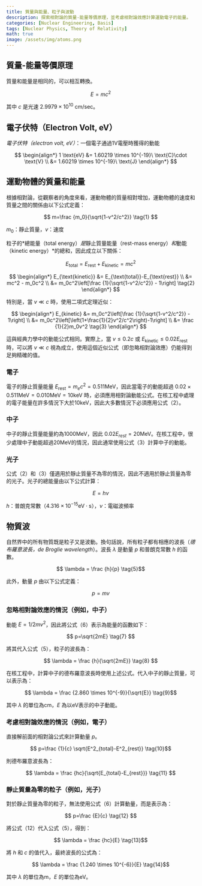 ```yaml
---
title: 質量與能量、粒子與波動
description: 探索相對論的質量-能量等價原理，並考慮相對論效應計算運動電子的能量。
categories: [Nuclear Engineering, Basis]
tags: [Nuclear Physics, Theory of Relativity]
math: true
image: /assets/img/atoms.png
---
```

## 質量-能量等價原理
質量和能量是相同的，可以相互轉換。

$$ E=mc^2 $$

其中 $c$ 是光速 $2.9979 \times 10^{10}\ \text{cm/sec}$。

## 電子伏特（Electron Volt, eV）
*電子伏特（electron volt, eV）*：一個電子通過1V電壓時獲得的動能

$$
\begin{align*} 
1 \text{eV} &= 1.60219 \times 10^{-19}\ \text{C}\cdot \text{V}
\\ &= 1.60219 \times 10^{-19}\ \text{J}
\end{align*}
$$

## 運動物體的質量和能量
根據相對論，從觀察者的角度來看，運動物體的質量相對增加，運動物體的速度和質量之間的關係由以下公式定義：

$$ m=\frac {m_0}{\sqrt{1-v^2/c^2}} \tag{1} $$

$m_0$：靜止質量，$v$：速度

粒子的*總能量（total energy）*是*靜止質量能量（rest-mass energy）*和*動能（kinetic energy）*的總和，因此成立以下關係：

$$ E_{\text{total}} = E_{\text{rest}}+E_{\text{kinetic}} = mc^2$$

$$
\begin{align*}
E_{\text{kinetic}} &= E_{\text{total}}-E_{\text{rest}}
\\ &= mc^2 - m_0c^2
\\ &= m_0c^2\left[\frac {1}{\sqrt{1-v^2/c^2}} - 1\right] \tag{2}
\end{align*}
$$

特別是，當 $v\ll c$ 時，使用二項式定理近似：

$$
\begin{align*}
E_{kinetic} &= m_0c^2\left[\frac {1}{\sqrt{1-v^2/c^2}} - 1\right]
\\ &= m_0c^2\left[\left(1+\frac{1}{2}v^2/c^2\right)-1\right]
\\ &= \frac {1}{2}m_0v^2 \tag{3}
\end{align*}
$$

這與經典力學中的動能公式相同。實際上，當 $v\leq 0.2c$ 或 $E_{\text{kinetic}} \leq 0.02E_{\text{rest}}$ 時，可以將 $v\ll c$ 視為成立，使用這個近似公式（即忽略相對論效應）仍能得到足夠精確的值。

### 電子
電子的靜止質量能量 $E_{\text{rest}}=m_ec^2=0.511 \text{MeV}$，因此當電子的動能超過 $0.02\times 0.511 \text{MeV}=0.010 \text{MeV}=10 \text{keV}$ 時，必須應用相對論動能公式。在核工程中處理的電子能量在許多情況下大於10keV，因此大多數情況下必須應用公式（2）。

### 中子
中子的靜止質量能量約為1000MeV，因此 $0.02E_{rest}=20\text{MeV}$。在核工程中，很少處理中子動能超過20MeV的情況，因此通常使用公式（3）計算中子的動能。

### 光子
公式（2）和（3）僅適用於靜止質量不為零的情況，因此不適用於靜止質量為零的光子。光子的總能量由以下公式計算：

$$ E = h\nu \tag{4} $$

$h$：普朗克常數（$4.316 \times 10^{-15} \text{eV}\cdot\text{s}$），$\nu$：電磁波頻率

## 物質波
自然界中的所有物質既是粒子又是波動。換句話說，所有粒子都有相應的波長（*德布羅意波長，de Broglie wavelength*）。波長 $\lambda$ 是動量 $p$ 和普朗克常數 $h$ 的函數。

$$ \lambda = \frac {h}{p} \tag{5}$$

此外，動量 $p$ 由以下公式定義：

$$ p = mv \tag{6} $$

### 忽略相對論效應的情況（例如，中子）
動能 $E=1/2 mv^2$，因此將公式（6）表示為能量的函數如下：

$$ p=\sqrt{2mE} \tag{7} $$

將其代入公式（5），粒子的波長為：

$$ \lambda = \frac {h}{\sqrt{2mE}} \tag{8} $$

在核工程中，計算中子的德布羅意波長時使用上述公式。代入中子的靜止質量，可以表示為：

$$ \lambda = \frac {2.860 \times 10^{-9}}{\sqrt{E}} \tag{9}$$

其中 $\lambda$ 的單位為cm，$E$ 為以eV表示的中子動能。

### 考慮相對論效應的情況（例如，電子）
直接解前面的相對論公式來計算動量 $p$。

$$ p=\frac {1}{c} \sqrt{E^2_{total}-E^2_{rest}} \tag{10}$$

則德布羅意波長為：

$$ \lambda = \frac {hc}{\sqrt{E_{total}-E_{rest}}} \tag{11} $$

### 靜止質量為零的粒子（例如，光子）
對於靜止質量為零的粒子，無法使用公式（6）計算動量，而是表示為：

$$ p=\frac {E}{c} \tag{12} $$

將公式（12）代入公式（5），得到：

$$ \lambda = \frac {hc}{E} \tag{13}$$

將 $h$ 和 $c$ 的值代入，最終波長的公式為：

$$ \lambda = \frac {1.240 \times 10^{-6}}{E} \tag{14}$$

其中 $\lambda$ 的單位為m，$E$ 的單位為eV。
